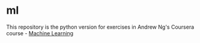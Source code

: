 # ml

This repository is the python version for exercises in Andrew Ng's Coursera course - [Machine Learning](https://www.coursera.org/learn/machine-learning/home/welcome)
